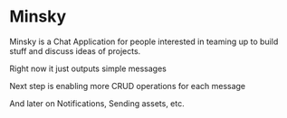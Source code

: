 # Minsky
Minsky is a Chat Application for people interested in teaming up to build stuff and discuss ideas of projects.

Right now it just outputs simple messages

Next step is enabling more CRUD operations for each message

And later on Notifications, Sending assets, etc.

